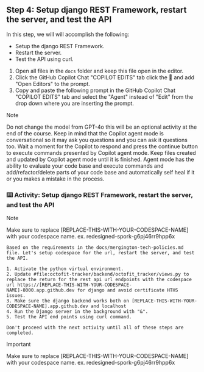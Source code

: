## Step 4: Setup django REST Framework, restart the server, and test the API

In this step, we will will accomplish the following:

- Setup the django REST Framework.
- Restart the server.
- Test the API using curl.

1. Open all files in the `docs` folder and keep this file open in the editor.
2. Click the GitHub Copilot Chat "COPILOT EDITS" tab click the :paperclip: and add "Open Editors" to the prompt.
3. Copy and paste the following prompt in the GitHub Copilot Chat "COPILOT EDITS" tab and select the "Agent" instead of "Edit" from the drop down where you are inserting the prompt.

>[!NOTE]
> Do not change the model from GPT-4o this will be an optional activity at the end of the course.
> Keep in mind that the Copilot agent mode is conversational so it may ask you questions and you can ask it questions too.
> Wait a moment for the Copilot to respond and press the continue button to execute commands presented by Copilot agent mode.
> Keep files created and updated by Copilot agent mode until it is finished.
> Agent mode has the ability to evaluate your code base and execute commands and add/refactor/delete parts of your code base and automatically self heal if it or you makes a mistake in the process.

### :keyboard: Activity: Setup django REST Framework, restart the server, and test the API

> [!NOTE]
> Make sure to replace [REPLACE-THIS-WITH-YOUR-CODESPACE-NAME] with your codespace name.
> ex. redesigned-spork-g6pj46rr9hpp6x

```text
Based on the requirements in the docs/mergington-tech-policies.md file. Let's setup codespace for the url, restart the server, and test the API.

1. Activate the python virtual environment.
2. Update #file:octofit-tracker/backend/octofit_tracker/views.py to replace the return for the rest api url endpoints with the codespace url https://[REPLACE-THIS-WITH-YOUR-CODESPACE-NAME]-8000.app.github.dev for django and avoid certificate HTHS issues.
3. Make sure the django backend works both on [REPLACE-THIS-WITH-YOUR-CODESPACE-NAME].app.github.dev and localhost
4. Run the Django server in the background with "&".
5. Test the API end points using curl command.

Don't proceed with the next activity until all of these steps are completed.
```

>[!IMPORTANT]
> Make sure to replace [REPLACE-THIS-WITH-YOUR-CODESPACE-NAME] with your codespace name.
> ex. redesigned-spork-g6pj46rr9hpp6x
